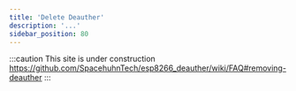 ```yaml
---
title: 'Delete Deauther'
description: '...'
sidebar_position: 80
---
```


:::caution
This site is under construction
https://github.com/SpacehuhnTech/esp8266_deauther/wiki/FAQ#removing-deauther
:::
